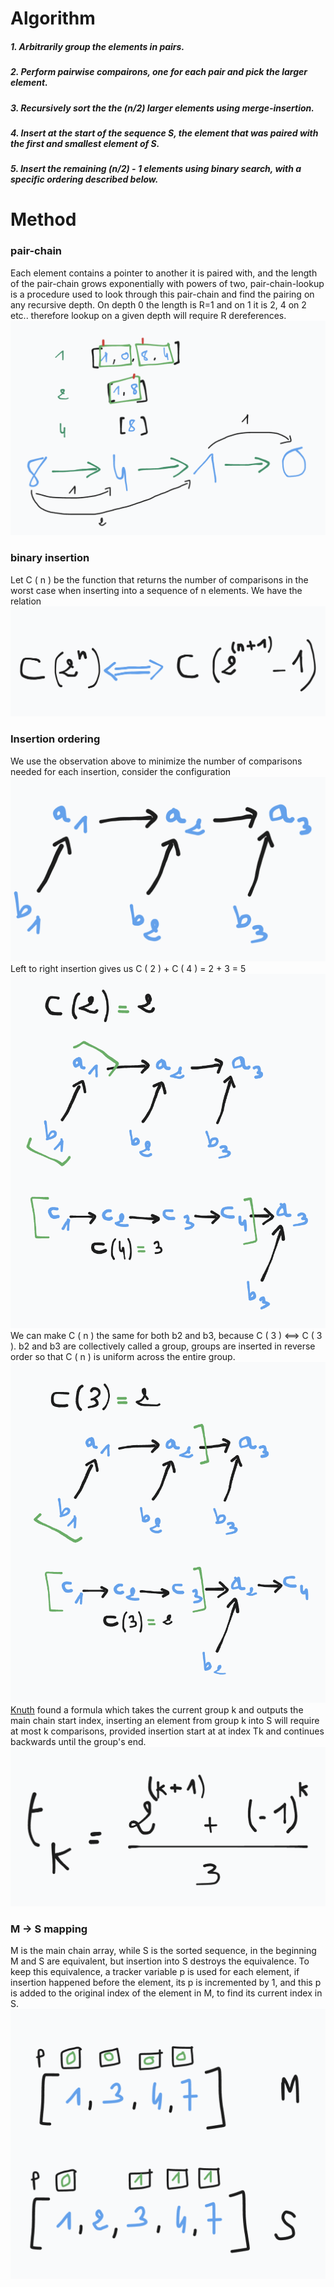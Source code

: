 # Algorithm
##### 1. Arbitrarily group the elements in pairs.
##### 2. Perform pairwise compairons, one for each pair and pick the larger element.
##### 3. Recursively sort the the (n/2) larger elements using merge-insertion.
##### 4. Insert at the start of the sequence S, the element that was paired with the first and smallest element of S.
##### 5. Insert the remaining (n/2) - 1 elements using binary search, with a specific ordering described below.

# Method
### pair-chain
Each element contains a pointer to another it is paired with, and the length of the pair-chain grows exponentially with powers of two, pair-chain-lookup is a procedure used to look through this pair-chain and find the pairing on any recursive depth. On depth 0 the length is R=1 and on 1 it is 2, 4 on 2 etc.. therefore lookup on a given depth will require R dereferences.
![pair chain](https://github.com/ihiiro/Merge-Insertion/blob/master/pair_chain.png "pair chain")
### binary insertion
Let C ( n ) be the function that returns the number of comparisons in the worst case when inserting into a sequence of n elements.
We have the relation
![binary search relation](https://github.com/ihiiro/Merge-Insertion/blob/master/equivalence.png "binary search relation")
### Insertion ordering
We use the observation above to minimize the number of comparisons needed for each insertion, consider the configuration
![Configuration](https://github.com/ihiiro/Merge-Insertion/blob/master/configuration.png "configuration")
Left to right insertion gives us C ( 2 ) + C ( 4 ) = 2 + 3 = 5
![wrong insertion](https://github.com/ihiiro/Merge-Insertion/blob/master/wrong_insertion.png "wrong insertion")
We can make C ( n ) the same for both b2 and b3, because
C ( 3 ) <==> C ( 3 ).
b2 and b3 are collectively called a group, groups are inserted in reverse order so that C ( n ) is uniform across the entire group.
![correct insertion](https://github.com/ihiiro/Merge-Insertion/blob/master/correct_insertion.png "correct insertion")
[Knuth](https://warwick.ac.uk/fac/sci/dcs/teaching/material-archive/cs341/fj.pdf "Knuth") found a formula which takes the current group k and outputs the main chain start index, inserting an element from group k into S will require at most k comparisons, provided insertion start at at index Tk and continues backwards until the group's end.
![knuth's formula](https://github.com/ihiiro/Merge-Insertion/blob/master/formula.png "knuth's formula")
### M -> S mapping
M is the main chain array, while S is the sorted sequence, in the beginning M and S are equivalent, but insertion into S destroys the equivalence. To keep this equivalence, a tracker variable p is used for each element, if insertion happened before the element, its p is incremented by 1, and this p is added to the original index of the element in M, to find its current index in S.
![M->S mapping](https://github.com/ihiiro/Merge-Insertion/blob/master/mapping.png "M->S mapping")